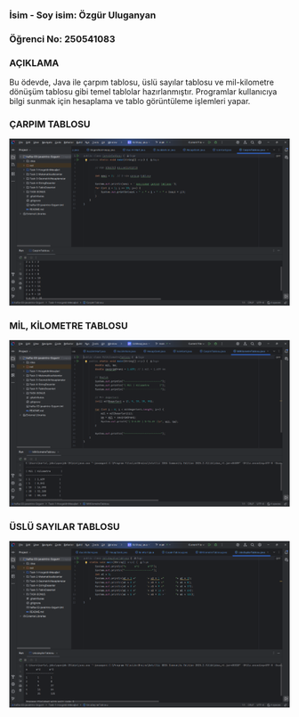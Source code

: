 ### İsim - Soy isim: Özgür Uluganyan
### Öğrenci No: 250541083


### AÇIKLAMA 
Bu ödevde, Java ile çarpım tablosu, üslü sayılar tablosu ve mil-kilometre dönüşüm tablosu gibi temel tablolar hazırlanmıştır. Programlar kullanıcıya bilgi sunmak için hesaplama ve tablo görüntüleme işlemleri yapar.

### ÇARPIM TABLOSU

![CarpimTablosu.png](media/CarpimTablosu.png)

### MİL, KİLOMETRE TABLOSU

![MilKilometreTablosu.png](media/MilKilometreTablosu.png)


### ÜSLÜ SAYILAR TABLOSU

![UsluSayilarTablosu.png](media/UsluSayilarTablosu.png)